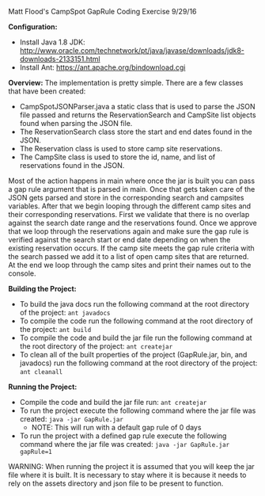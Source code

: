 Matt Flood's CampSpot GapRule Coding Exercise
9/29/16

**Configuration:**
- Install Java 1.8 JDK: http://www.oracle.com/technetwork/pt/java/javase/downloads/jdk8-downloads-2133151.html
- Install Ant: https://ant.apache.org/bindownload.cgi

**Overview:**
The implementation is pretty simple. There are a few classes that have been created:
- CampSpotJSONParser.java a static class that is used to parse the JSON file passed and returns the ReservationSearch and
  CampSite list objects found when parsing the JSON file.
- The ReservationSearch class store the start and end dates found in the JSON.
- The Reservation class is used to store camp site reservations.
- The CampSite class is used to store the id, name, and list of reservations found in the JSON.

Most of the action happens in main where once the jar is built you can pass a gap rule argument that is parsed in main.
Once that gets taken care of the JSON gets parsed and store in the corresponding search and campsites variables. After that we
begin looping through the different camp sites and their corresponding reservations. First we validate that there is no overlap
against the search date range and the reservations found. Once we approve that we loop through the reservations again and make sure
the gap rule is verified against the search start or end date depending on when the existing reservation occurs. If the camp site
meets the gap rule criteria with the search passed we add it to a list of open camp sites that are returned. At the end we loop
through the camp sites and print their names out to the console.

**Building the Project:**
- To build the java docs run the following command at the root directory of the project: `ant javadocs`
- To compile the code run the following command at the root directory of the project: `ant build`
- To compile the code and build the jar file run the following command at the root directory of the project: `ant createjar`
- To clean all of the built properties of the project (GapRule.jar, bin, and javadocs) run the following command at the
  root directory of the project: `ant cleanall`

**Running the Project:**
- Compile the code and build the jar file run: `ant createjar`
- To run the project execute the following command where the jar file was created: `java -jar GapRule.jar`
  - NOTE: This will run with a default gap rule of 0 days
- To run the project with a defined gap rule execute the following command where the jar file was created: `java -jar GapRule.jar gapRule=1`

WARNING: When running the project it is assumed that you will keep the jar file where it is built.
It is necessary to stay where it is because it needs to rely on the assets directory and json file to be present to function.
